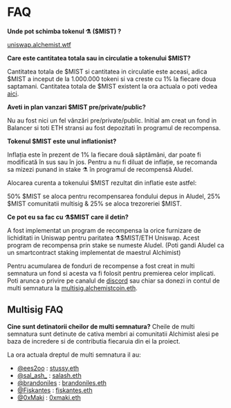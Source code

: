 # FAQ

**Unde pot schimba tokenul ⚗️ \($MIST\) ?**

[uniswap.alchemist.wtf](http://uniswap.alchemist.wtf)

**Care este cantitatea totala sau in circulatie a tokenului $MIST?**

Cantitatea totala de $MIST si cantitatea in circulatie este aceasi, adica $MIST a inceput de la 1.000.000 tokeni si va creste cu 1% la fiecare doua saptamani. Cantitatea totala de $MIST existent la ora actuala o poti vedea [aici](https://etherscan.io/token/0x88acdd2a6425c3faae4bc9650fd7e27e0bebb7ab).

**Aveti in plan vanzari $MIST pre/private/public?**

Nu au fost nici un fel vânzări pre/private/public. Initial am creat un fond in Balancer si toti ETH stransi au fost depozitati în programul de recompensa.

**Tokenul $MIST este unul inflationist?**

Inflația este în prezent de 1% la fiecare două săptămâni, dar poate fi modificată în sus sau în jos. Pentru a nu fi diluat de inflație, se recomanda sa mizezi punand in stake ⚗️ în programul de recompensă Aludel.

Alocarea curenta a tokenului $MIST rezultat din inflatie este astfel:

50% $MIST se aloca pentru recompensarea fondului depus in Aludel, 25% $MIST comunitatii multisig & 25% se aloca trezoreriei $MIST.

**Ce pot eu sa fac cu ⚗️$MIST care il detin?**

A fost implementat un program de recompensa la orice furnizare de lichiditati in Uniswap pentru paritatea ⚗️$MIST/ETH Uniswap. Acest program de recompensa prin stake se numeste Aludel. \(Poti gandi Aludel ca un smartcontract staking implementat de maestrul Alchimist\)

Pentru acumularea de fonduri de recompense a fost creat in multi semnatura un fond si acesta va fi folosit pentru premierea celor implicati. Poti arunca o privire pe canalul de [discord](https://discord.gg/92hQDCw25u) sau chiar sa donezi in contul de multi semnatura la [multisig.alchemistcoin.eth](https://etherscan.io/address/multisig.alchemistcoin.eth).

## Multisig FAQ

**Cine sunt detinatorii cheilor de multi semnatura?** Cheile de multi semnatura sunt detinute de cativa membri ai comunitatii Alchimist alesi pe baza de incredere si de contributia fiecaruia din ei la proiect.

La ora actuala dreptul de multi semnatura il au:

* [@ees2oo](https://twitter.com/ees2oo) : [stussy.eth](https://etherscan.io/address/stussy.eth)
* [@sal_ash_](https://twitter.com/sal_ash_) : [salash.eth](https://etherscan.io/address/salash.eth)
* [@brandoniles](https://twitter.com/brandoniles) : [brandoniles.eth](https://etherscan.io/address/brandoniles.eth)
* [@Fiskantes](https://twitter.com/Fiskantes) : [fiskantes.eth](https://etherscan.io/address/fiskantes.eth)
* [@0xMaki](https://twitter.com/0xMaki) : [0xmaki.eth](https://etherscan.io/address/0xmaki.eth)



